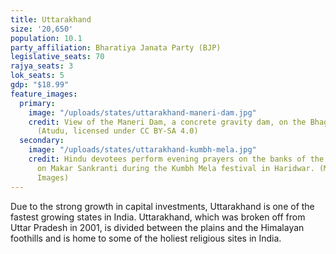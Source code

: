 ```yaml
---
title: Uttarakhand
size: '20,650'
population: 10.1
party_affiliation: Bharatiya Janata Party (BJP)
legislative_seats: 70
rajya_seats: 3
lok_seats: 5
gdp: "$18.99"
feature_images:
  primary:
    image: "/uploads/states/uttarakhand-maneri-dam.jpg"
    credit: View of the Maneri Dam, a concrete gravity dam, on the Bhagirathi River.
      (Atudu, licensed under CC BY-SA 4.0)
  secondary:
    image: "/uploads/states/uttarakhand-kumbh-mela.jpg"
    credit: Hindu devotees perform evening prayers on the banks of the river Ganges
      on Makar Sankranti during the Kumbh Mela festival in Haridwar. (MANAN VATSYAYANA/AFP/Getty
      Images)
---
```


Due to the strong growth in capital investments, Uttarakhand is one of the fastest growing states in India. Uttarakhand, which was broken off from Uttar Pradesh in 2001, is divided between the plains and the Himalayan foothills and is home to some of the holiest religious sites in India.
